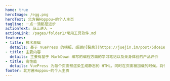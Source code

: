 ```yaml
---
home: true
heroImage: /egg.png
heroText: 北方酱Hoppou~的个人主页
tagline: 一点一滴都是进步
actionText: 马上进入 →
actionLink: /pages/folder1/常用工具软件.md
features:
- title: 技术基础
  details: 基于 VuePress 的模板，感谢@[裂泉](https://juejin.im/post/5dce1e0e5188254eda3936c5)提供的模板与教程
- title: 主要内容
  details: 主要有基于 MarkDown 编写的编程方面的学习笔记以及亲身体验的产品评价
- title: 高性能
  details: VuePress 为每个页面预渲染生成静态的 HTML，同时在页面被加载的时候，将作为 SPA 运行。
footer: 北方酱Hoppou~的个人主页
---
```


